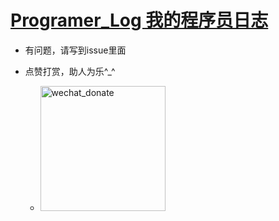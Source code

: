 # [Programer_Log 我的程序员日志](https://github.com/makelove/Programer_Log)


- 有问题，请写到issue里面

- 点赞打赏，助人为乐^_^
    - <img src="data/wechat_donate.jpg" width = "200" height = "200" alt="wechat_donate"  />

